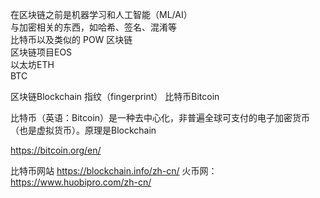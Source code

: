 在区块链之前是机器学习和人工智能（ML/AI）  
与加密相关的东西，如哈希、签名、混淆等  
比特币以及类似的 POW 区块链  
区块链项目EOS  
以太坊ETH  
BTC



区块链Blockchain
指纹（fingerprint）
比特币Bitcoin

比特币（英语：Bitcoin）是一种去中心化，非普遍全球可支付的电子加密货币（也是虚拟货币）。原理是Blockchain


https://bitcoin.org/en/




比特币网站
https://blockchain.info/zh-cn/
火币网：https://www.huobipro.com/zh-cn/





